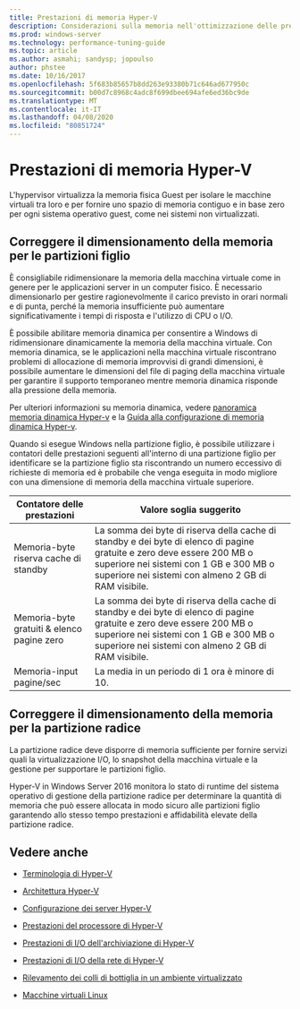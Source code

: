 ```yaml
---
title: Prestazioni di memoria Hyper-V
description: Considerazioni sulla memoria nell'ottimizzazione delle prestazioni di Hyper-V
ms.prod: windows-server
ms.technology: performance-tuning-guide
ms.topic: article
ms.author: asmahi; sandysp; jopoulso
author: phstee
ms.date: 10/16/2017
ms.openlocfilehash: 5f683b85657b8dd263e93380b71c646ad677950c
ms.sourcegitcommit: b00d7c8968c4adc8f699dbee694afe6ed36bc9de
ms.translationtype: MT
ms.contentlocale: it-IT
ms.lasthandoff: 04/08/2020
ms.locfileid: "80851724"
---
```

# <a name="hyper-v-memory-performance"></a>Prestazioni di memoria Hyper-V


L'hypervisor virtualizza la memoria fisica Guest per isolare le macchine virtuali tra loro e per fornire uno spazio di memoria contiguo e in base zero per ogni sistema operativo guest, come nei sistemi non virtualizzati.

## <a name="correct-memory-sizing-for-child-partitions"></a>Correggere il dimensionamento della memoria per le partizioni figlio

È consigliabile ridimensionare la memoria della macchina virtuale come in genere per le applicazioni server in un computer fisico. È necessario dimensionarlo per gestire ragionevolmente il carico previsto in orari normali e di punta, perché la memoria insufficiente può aumentare significativamente i tempi di risposta e l'utilizzo di CPU o I/O.

È possibile abilitare memoria dinamica per consentire a Windows di ridimensionare dinamicamente la memoria della macchina virtuale. Con memoria dinamica, se le applicazioni nella macchina virtuale riscontrano problemi di allocazione di memoria improvvisi di grandi dimensioni, è possibile aumentare le dimensioni del file di paging della macchina virtuale per garantire il supporto temporaneo mentre memoria dinamica risponde alla pressione della memoria.

Per ulteriori informazioni su memoria dinamica, vedere [panoramica memoria dinamica Hyper-v]( https://go.microsoft.com/fwlink/?linkid=834434) e la [Guida alla configurazione di memoria dinamica Hyper-v](https://go.microsoft.com/fwlink/?linkid=834435).

Quando si esegue Windows nella partizione figlio, è possibile utilizzare i contatori delle prestazioni seguenti all'interno di una partizione figlio per identificare se la partizione figlio sta riscontrando un numero eccessivo di richieste di memoria ed è probabile che venga eseguita in modo migliore con una dimensione di memoria della macchina virtuale superiore.

| Contatore delle prestazioni                                                         | Valore soglia suggerito                                                                                                                                                           |
|-----------------------------------------------------------------------------|-------------------------------------------------------------------------------------------------------------------------------------------------------------------------------------|
| Memoria-byte riserva cache di standby                                        | La somma dei byte di riserva della cache di standby e dei byte di elenco di pagine gratuite e zero deve essere 200 MB o superiore nei sistemi con 1 GB e 300 MB o superiore nei sistemi con almeno 2 GB di RAM visibile. |
| Memoria-byte gratuiti & elenco pagine zero                                        | La somma dei byte di riserva della cache di standby e dei byte di elenco di pagine gratuite e zero deve essere 200 MB o superiore nei sistemi con 1 GB e 300 MB o superiore nei sistemi con almeno 2 GB di RAM visibile. |
| Memoria-input pagine/sec                                                    | La media in un periodo di 1 ora è minore di 10.                                                                                                                                       | 

## <a name="correct-memory-sizing-for-root-partition"></a>Correggere il dimensionamento della memoria per la partizione radice

La partizione radice deve disporre di memoria sufficiente per fornire servizi quali la virtualizzazione I/O, lo snapshot della macchina virtuale e la gestione per supportare le partizioni figlio.

Hyper-V in Windows Server 2016 monitora lo stato di runtime del sistema operativo di gestione della partizione radice per determinare la quantità di memoria che può essere allocata in modo sicuro alle partizioni figlio garantendo allo stesso tempo prestazioni e affidabilità elevate della partizione radice.

## <a name="see-also"></a>Vedere anche

-   [Terminologia di Hyper-V](terminology.md)

-   [Architettura Hyper-V](architecture.md)

-   [Configurazione dei server Hyper-V](configuration.md)

-   [Prestazioni del processore di Hyper-V](processor-performance.md)

-   [Prestazioni di I/O dell'archiviazione di Hyper-V](storage-io-performance.md)

-   [Prestazioni di I/O della rete di Hyper-V](network-io-performance.md)

-   [Rilevamento dei colli di bottiglia in un ambiente virtualizzato](detecting-virtualized-environment-bottlenecks.md)

-   [Macchine virtuali Linux](linux-virtual-machine-considerations.md)

